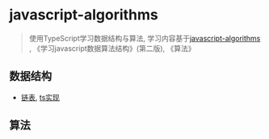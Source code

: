 # javascript-algorithms

> 使用TypeScript学习数据结构与算法, 学习内容基于[javascript-algorithms](https://github.com/trekhleb/javascript-algorithms/blob/master/README.zh-CN.md)
, 《学习javascript数据算法结构》(第二版), 《算法》

## 数据结构

- [链表](https://github.com/trekhleb/javascript-algorithms/blob/master/src/data-structures/linked-list/LinkedList.js), [ts实现](https://github.com/BengBu-YueZhang/javascript-algorithms/tree/master/src)

## 算法

